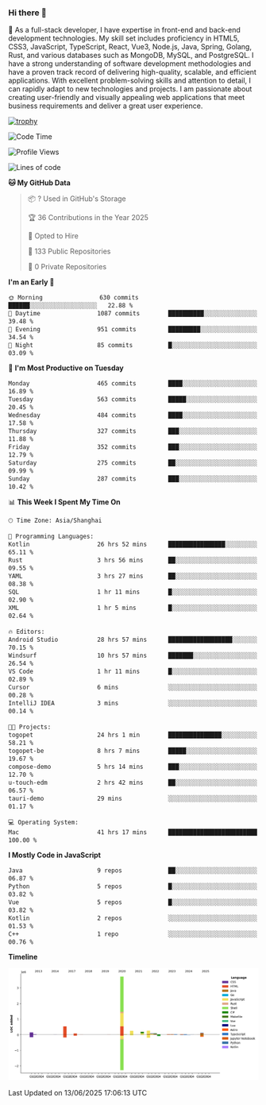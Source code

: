 ### Hi there 👋

🌱 As a full-stack developer, I have expertise in front-end and back-end development technologies. My skill set includes proficiency in HTML5, CSS3, JavaScript, TypeScript, React, Vue3, Node.js, Java, Spring, Golang, Rust, and various databases such as MongoDB, MySQL, and PostgreSQL. I have a strong understanding of software development methodologies and have a proven track record of delivering high-quality, scalable, and efficient applications. With excellent problem-solving skills and attention to detail, I can rapidly adapt to new technologies and projects. I am passionate about creating user-friendly and visually appealing web applications that meet business requirements and deliver a great user experience.

[![trophy](https://github-profile-trophy.vercel.app/?username=elton&rank=SECRET,SSS,SS,S,AAA,AA,A&theme=onedark&no-frame=true&margin-w=10)](https://github.com/ryo-ma/github-profile-trophy)

<!--START_SECTION:waka-->
![Code Time](http://img.shields.io/badge/Code%20Time-1%2C720%20hrs%2012%20mins-blue)

![Profile Views](http://img.shields.io/badge/Profile%20Views-0-blue)

![Lines of code](https://img.shields.io/badge/From%20Hello%20World%20I%27ve%20Written-5.7%20million%20lines%20of%20code-blue)

**🐱 My GitHub Data** 

> 📦 ? Used in GitHub's Storage 
 > 
> 🏆 36 Contributions in the Year 2025
 > 
> 💼 Opted to Hire
 > 
> 📜 133 Public Repositories 
 > 
> 🔑 0 Private Repositories 
 > 
**I'm an Early 🐤** 

```text
🌞 Morning                630 commits         ██████░░░░░░░░░░░░░░░░░░░   22.88 % 
🌆 Daytime                1087 commits        ██████████░░░░░░░░░░░░░░░   39.48 % 
🌃 Evening                951 commits         █████████░░░░░░░░░░░░░░░░   34.54 % 
🌙 Night                  85 commits          █░░░░░░░░░░░░░░░░░░░░░░░░   03.09 % 
```
📅 **I'm Most Productive on Tuesday** 

```text
Monday                   465 commits         ████░░░░░░░░░░░░░░░░░░░░░   16.89 % 
Tuesday                  563 commits         █████░░░░░░░░░░░░░░░░░░░░   20.45 % 
Wednesday                484 commits         ████░░░░░░░░░░░░░░░░░░░░░   17.58 % 
Thursday                 327 commits         ███░░░░░░░░░░░░░░░░░░░░░░   11.88 % 
Friday                   352 commits         ███░░░░░░░░░░░░░░░░░░░░░░   12.79 % 
Saturday                 275 commits         ██░░░░░░░░░░░░░░░░░░░░░░░   09.99 % 
Sunday                   287 commits         ███░░░░░░░░░░░░░░░░░░░░░░   10.42 % 
```


📊 **This Week I Spent My Time On** 

```text
🕑︎ Time Zone: Asia/Shanghai

💬 Programming Languages: 
Kotlin                   26 hrs 52 mins      ████████████████░░░░░░░░░   65.11 % 
Rust                     3 hrs 56 mins       ██░░░░░░░░░░░░░░░░░░░░░░░   09.55 % 
YAML                     3 hrs 27 mins       ██░░░░░░░░░░░░░░░░░░░░░░░   08.38 % 
SQL                      1 hr 11 mins        █░░░░░░░░░░░░░░░░░░░░░░░░   02.90 % 
XML                      1 hr 5 mins         █░░░░░░░░░░░░░░░░░░░░░░░░   02.64 % 

🔥 Editors: 
Android Studio           28 hrs 57 mins      ██████████████████░░░░░░░   70.15 % 
Windsurf                 10 hrs 57 mins      ███████░░░░░░░░░░░░░░░░░░   26.54 % 
VS Code                  1 hr 11 mins        █░░░░░░░░░░░░░░░░░░░░░░░░   02.89 % 
Cursor                   6 mins              ░░░░░░░░░░░░░░░░░░░░░░░░░   00.28 % 
IntelliJ IDEA            3 mins              ░░░░░░░░░░░░░░░░░░░░░░░░░   00.14 % 

🐱‍💻 Projects: 
togopet                  24 hrs 1 min        ███████████████░░░░░░░░░░   58.21 % 
togopet-be               8 hrs 7 mins        █████░░░░░░░░░░░░░░░░░░░░   19.67 % 
compose-demo             5 hrs 14 mins       ███░░░░░░░░░░░░░░░░░░░░░░   12.70 % 
u-touch-edm              2 hrs 42 mins       ██░░░░░░░░░░░░░░░░░░░░░░░   06.57 % 
tauri-demo               29 mins             ░░░░░░░░░░░░░░░░░░░░░░░░░   01.17 % 

💻 Operating System: 
Mac                      41 hrs 17 mins      █████████████████████████   100.00 % 
```

**I Mostly Code in JavaScript** 

```text
Java                     9 repos             ██░░░░░░░░░░░░░░░░░░░░░░░   06.87 % 
Python                   5 repos             █░░░░░░░░░░░░░░░░░░░░░░░░   03.82 % 
Vue                      5 repos             █░░░░░░░░░░░░░░░░░░░░░░░░   03.82 % 
Kotlin                   2 repos             ░░░░░░░░░░░░░░░░░░░░░░░░░   01.53 % 
C++                      1 repo              ░░░░░░░░░░░░░░░░░░░░░░░░░   00.76 % 
```



**Timeline**

![Lines of Code chart](https://raw.githubusercontent.com/elton/elton/main/assets/bar_graph.png)


 Last Updated on 13/06/2025 17:06:13 UTC
<!--END_SECTION:waka-->

<!--
**elton/elton** is a ✨ _special_ ✨ repository because its `README.md` (this file) appears on your GitHub profile.

Here are some ideas to get you started:

- 🔭 I’m currently working on ...
- 🌱 I’m currently learning ...
- 👯 I’m looking to collaborate on ...
- 🤔 I’m looking for help with ...
- 💬 Ask me about ...
- 📫 How to reach me: ...
- 😄 Pronouns: ...
- ⚡ Fun fact: ...
-->
